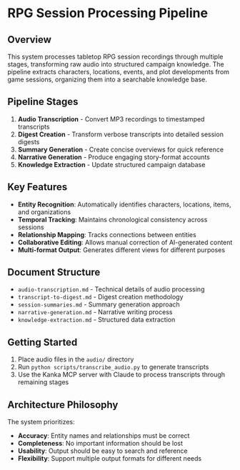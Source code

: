 # RPG Session Processing Pipeline

## Overview

This system processes tabletop RPG session recordings through multiple stages, transforming raw audio into structured campaign knowledge. The pipeline extracts characters, locations, events, and plot developments from game sessions, organizing them into a searchable knowledge base.

## Pipeline Stages

1. **Audio Transcription** - Convert MP3 recordings to timestamped transcripts
2. **Digest Creation** - Transform verbose transcripts into detailed session digests
3. **Summary Generation** - Create concise overviews for quick reference
4. **Narrative Generation** - Produce engaging story-format accounts
5. **Knowledge Extraction** - Update structured campaign database

## Key Features

- **Entity Recognition**: Automatically identifies characters, locations, items, and organizations
- **Temporal Tracking**: Maintains chronological consistency across sessions
- **Relationship Mapping**: Tracks connections between entities
- **Collaborative Editing**: Allows manual correction of AI-generated content
- **Multi-format Output**: Generates different views for different purposes

## Document Structure

- `audio-transcription.md` - Technical details of audio processing
- `transcript-to-digest.md` - Digest creation methodology
- `session-summaries.md` - Summary generation approach
- `narrative-generation.md` - Narrative writing process
- `knowledge-extraction.md` - Structured data extraction

## Getting Started

1. Place audio files in the `audio/` directory
2. Run `python scripts/transcribe_audio.py` to generate transcripts
3. Use the Kanka MCP server with Claude to process transcripts through remaining stages

## Architecture Philosophy

The system prioritizes:
- **Accuracy**: Entity names and relationships must be correct
- **Completeness**: No important information should be lost
- **Usability**: Output should be easy to search and reference
- **Flexibility**: Support multiple output formats for different needs